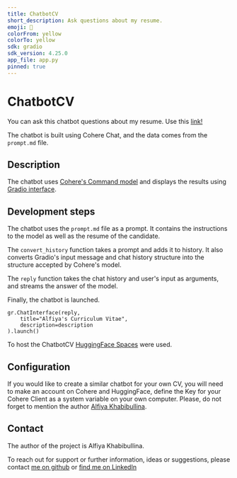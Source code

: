 ```yaml
---
title: ChatbotCV
short_description: Ask questions about my resume.
emoji: 📝
colorFrom: yellow
colorTo: yellow
sdk: gradio
sdk_version: 4.25.0
app_file: app.py
pinned: true
---
```


# ChatbotCV
You can ask this chatbot questions about my resume. Use this [link!](https://huggingface.co/spaces/justalphie/ChatbotCV)

The chatbot is built using Cohere Chat, and the data comes from the `prompt.md` file.

## Description
The chatbot uses [Cohere's Command model](https://cohere.com/command) and displays the results using [Gradio interface](https://www.gradio.app/guides/creating-a-chatbot-fast).

## Development steps
The chatbot uses the ```prompt.md``` file as a prompt. It contains the instructions to the model as well as the resume of the candidate.

The ```convert_history``` function takes a prompt and adds it to history. It also converts Gradio's input message and chat history structure into the structure accepted by Cohere's model.

The ```reply``` function takes the chat history and user's input as arguments, and streams the answer of the model. 

Finally, the chatbot is launched. 
```
gr.ChatInterface(reply,
    title="Alfiya's Curriculum Vitae",
    description=description
).launch()
``` 

To host the ChatbotCV [HuggingFace Spaces](https://huggingface.co/spaces) were used.


## Configuration
If you would like to create a similar chatbot for your own CV, you will need to make an account on Cohere and HuggingFace, define the Key for your Cohere Client as a system variable on your own computer. Please, do not forget to mention the author [Alfiya Khabibullina](https://github.com/justalphie).


## Contact
The author of the project is Alfiya Khabibullina.

To reach out for support or further information, ideas or suggestions, please contact [me on github](https://github.com/justalphie) or [find me on LinkedIn](https://www.linkedin.com/in/alfiya-khabibullina-7b13131b8/)
